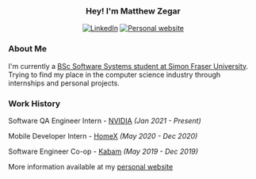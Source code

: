 <h3 align="center">Hey! I'm Matthew Zegar</h3>

<p align="center">
  <a href="https://www.linkedin.com/in/matthewzegar/" target="_blank"><img src="https://img.shields.io/badge/linkedin-%230077B5.svg?&style=for-the-badge&logo=linkedin&logoColor=white" alt="LinkedIn"></a>
  <a href="https://mzegar.github.io/" target="_blank"><img src="https://img.shields.io/badge/personal website-web-%23.svg?&style=for-the-badge&logo=&logoColor=white%22" alt="Personal website"></a>
</p>

### About Me

I'm currently a [BSc Software Systems student at Simon Fraser University](https://www.sfu.ca/computing/prospective-students/undergraduate-students/programs/degree-programs/softwaresystems.html). Trying to find my place in the computer science industry through internships and personal projects.

### Work History

Software QA Engineer Intern - [NVIDIA](https://www.nvidia.com/en-us/) *(Jan 2021 - Present)*

Mobile Developer Intern - [HomeX](https://homex.com/) *(May 2020 - Dec 2020)*

Software Engineer Co-op - [Kabam](https://kabam.com/) *(May 2019 - Dec 2019)*

More information available at my [personal website](https://mzegar.github.io/)
